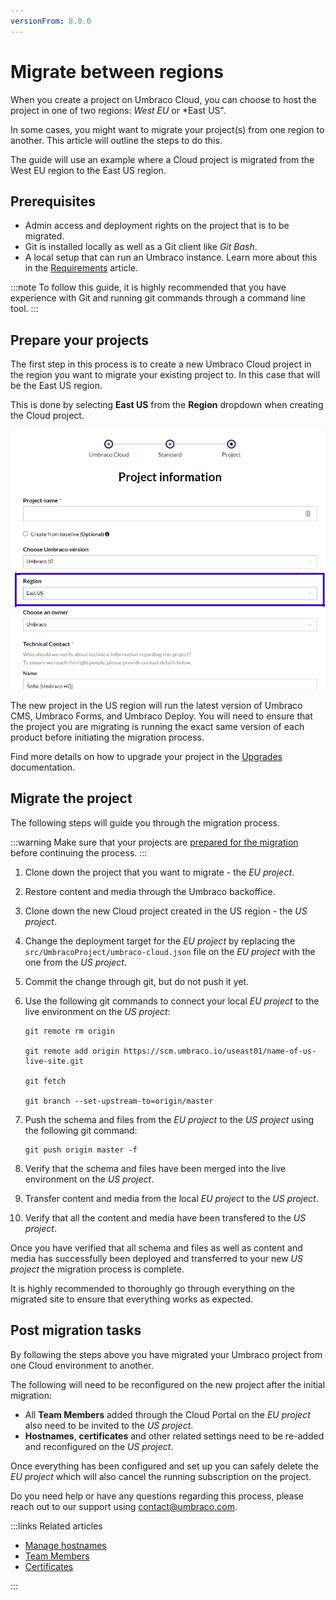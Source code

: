 ```yaml
---
versionFrom: 8.0.0
---
```


# Migrate between regions

When you create a project on Umbraco Cloud, you can choose to host the project in one of two regions: *West EU* or *East US".

In some cases, you might want to migrate your project(s) from one region to another. This article will outline the steps to do this.

The guide will use an example where a Cloud project is migrated from the West EU region to the East US region.

## Prerequisites

- Admin access and deployment rights on the project that is to be migrated.
- Git is installed locally as well as a Git client like *Git Bash*.
- A local setup that can run an Umbraco instance. Learn more about this in the [Requirements](../../../Fundamentals/Setup/Requirements/) article.

:::note
To follow this guide, it is highly recommended that you have experience with Git and running git commands through a command line tool.
:::

## Prepare your projects

The first step in this process is to create a new Umbraco Cloud project in the region you want to migrate your existing project to. In this case that will be the East US region.

This is done by selecting **East US** from the **Region** dropdown when creating the Cloud project.

![Select the East US region](images/CreateProject-SelectRegion.png)

The new project in the US region will run the latest version of Umbraco CMS, Umbraco Forms, and Umbraco Deploy. You will need to ensure that the project you are migrating is running the exact same version of each product before initiating the migration process.

Find more details on how to upgrade your project in the [Upgrades](../../Upgrades/) documentation.

## Migrate the project

The following steps will guide you through the migration process.

:::warning
Make sure that your projects are [prepared for the migration](#prepare-your-projects) before continuing the process.
:::

1. Clone down the project that you want to migrate - the *EU project*.
2. Restore content and media through the Umbraco backoffice.
3. Clone down the new Cloud project created in the US region - the *US project*.
4. Change the deployment target for the *EU project* by replacing the `src/UmbracoProject/umbraco-cloud.json` file on the *EU project* with the one from the *US project*.
5. Commit the change through git, but do not push it yet.
6. Use the following git commands to connect your local *EU project* to the live environment on the *US project*:

   ```none
   git remote rm origin

   git remote add origin https://scm.umbraco.io/useast01/name-of-us-live-site.git

   git fetch

   git branch --set-upstream-to=origin/master
   ```

7. Push the schema and files from the *EU project* to the *US project* using the following git command:

   ```none
   git push origin master -f
   ```

8. Verify that the schema and files have been merged into the live environment on the *US project*.
9. Transfer content and media from the local *EU project* to the *US project*.
10. Verify that all the content and media have been transfered to the *US project*.

Once you have verified that all schema and files as well as content and media has successfully been deployed and transferred to your new *US project* the migration process is complete.

It is highly recommended to thoroughly go through everything on the migrated site to ensure that everything works as expected.

## Post migration tasks

By following the steps above you have migrated your Umbraco project from one Cloud environment to another.

The following will need to be reconfigured on the new project after the initial migration:

- All **Team Members** added through the Cloud Portal on the *EU project* also need to be invited to the *US project*.
- **Hostnames**, **certificates** and other related settings need to be re-added and reconfigured on the *US project*.

Once everything has been configured and set up you can safely delete the *EU project* which will also cancel the running subscription on the project.

Do you need help or have any questions regarding this process, please reach out to our support using [contact@umbraco.com](mailto:contact@umbraco.com).

:::links
Related articles

- [Manage hostnames](../../Set-Up/Manage-Hostnames/)
- [Team Members](../../Set-Up/Team-Members/)
- [Certificates](../../Set-Up/Manage-Hostnames/Security-Certificates/)

:::
